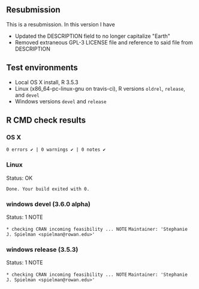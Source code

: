 ## Resubmission
This is a resubmission. In this version I have 

* Updated the DESCRIPTION field to no longer capitalize "Earth"
* Removed extraneous GPL-3 LICENSE file and reference to said file from DESCRIPTION

## Test environments
* Local OS X install, R 3.5.3
* Linux (x86_64-pc-linux-gnu on travis-ci), R versions `oldrel`, `release`, and `devel`
* Windows versions `devel` and `release` 

## R CMD check results 

### OS X

`0 errors ✔ | 0 warnings ✔ | 0 notes ✔`


### Linux 

Status: OK

`Done. Your build exited with 0.`

### windows devel (3.6.0 alpha)

Status: 1 NOTE


`* checking CRAN incoming feasibility ... NOTE`
`Maintainer: 'Stephanie J. Spielman <spielman@rowan.edu>'`

### windows release (3.5.3)

Status: 1 NOTE


`* checking CRAN incoming feasibility ... NOTE`
`Maintainer: 'Stephanie J. Spielman <spielman@rowan.edu>'`



